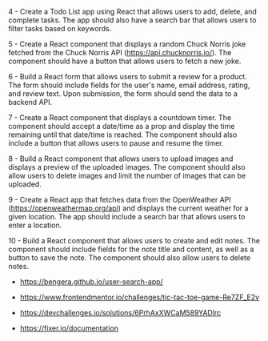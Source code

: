 4 - Create a Todo List app using React that allows users to add, delete, and complete tasks. The app should also have a search bar that allows users to filter tasks based on keywords.

5 - Create a React component that displays a random Chuck Norris joke fetched from the Chuck Norris API (https://api.chucknorris.io/). The component should have a button that allows users to fetch a new joke.

6 - Build a React form that allows users to submit a review for a product. The form should include fields for the user's name, email address, rating, and review text. Upon submission, the form should send the data to a backend API.

7 - Create a React component that displays a countdown timer. The component should accept a date/time as a prop and display the time remaining until that date/time is reached. The component should also include a button that allows users to pause and resume the timer.

8 - Build a React component that allows users to upload images and displays a preview of the uploaded images. The component should also allow users to delete images and limit the number of images that can be uploaded.

9 - Create a React app that fetches data from the OpenWeather API (https://openweathermap.org/api) and displays the current weather for a given location. The app should include a search bar that allows users to enter a location.

10 - Build a React component that allows users to create and edit notes. The component should include fields for the note title and content, as well as a button to save the note. The component should also allow users to delete notes.

-   https://bengera.github.io/user-search-app/
-   https://www.frontendmentor.io/challenges/tic-tac-toe-game-Re7ZF_E2v
-   https://devchallenges.io/solutions/6PrhAxXWCaM589YADlrc

-   https://fixer.io/documentation
